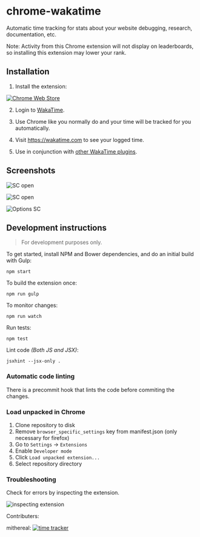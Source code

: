 # chrome-wakatime

Automatic time tracking for stats about your website debugging, research, documentation, etc.

Note: Activity from this Chrome extension will not display on leaderboards, so installing this extension may lower your rank.

## Installation

1. Install the extension:

[![Chrome Web Store](https://wakatime.com/static/img/chrome-web-store.png)](https://chrome.google.com/webstore/detail/wakatime/jnbbnacmeggbgdjgaoojpmhdlkkpblgi)

2. Login to [WakaTime](https://wakatime.com/).

3. Use Chrome like you normally do and your time will be tracked for you automatically.

4. Visit https://wakatime.com to see your logged time.

5. Use in conjunction with [other WakaTime plugins](https://wakatime.com/plugins).

## Screenshots

![SC open](./screenshots/sc_6-green.png)

![SC open](./screenshots/sc_6-open.png)

![Options SC](./screenshots/sc_8-options.png)

## Development instructions

> For development purposes only.

To get started, install NPM and Bower dependencies, and do an initial build with Gulp:

```
npm start
```

To build the extension once:

```
npm run gulp
```

To monitor changes:

```
npm run watch
```

Run tests:

```
npm test
```

Lint code _(Both JS and JSX)_:

```
jsxhint --jsx-only .
```

### Automatic code linting

There is a precommit hook that lints the code before commiting the changes.

### Load unpacked in Chrome

1. Clone repository to disk
2. Remove `browser_specific_settings` key from manifest.json (only necessary for firefox)
3. Go to `Settings` → `Extensions`
4. Enable `Developer mode`
5. Click `Load unpacked extension...`
6. Select repository directory

### Troubleshooting

Check for errors by inspecting the extension.

![inspecting extension](./screenshots/wakatime-chrome-debug.gif)

Contributers:

mithereal:   [![time tracker](https://wakatime.com/badge/github/data-twister/chrome-wakatime.svg)](https://wakatime.com/badge/github/data-twister/chrome-wakatime)
